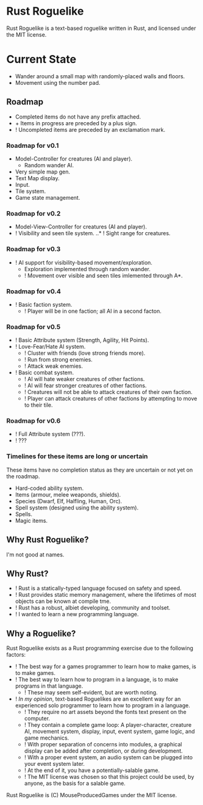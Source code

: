 # Rust Roguelike

Rust Roguelike is a text-based roguelike written in Rust, and licensed under the MIT license.

# Current State

* Wander around a small map with randomly-placed walls and floors.
* Movement using the number pad.

## Roadmap

* Completed items do not have any prefix attached.
* \+ Items in progress are preceded by a plus sign.
* ! Uncompleted items are preceded by an exclamation mark.

### Roadmap for v0.1

* Model-Controller for creatures (AI and player).
  * Random wander AI.
* Very simple map gen.
* Text Map display.
* Input.
* Tile system.
* Game state management.

### Roadmap for v0.2

* Model-View-Controller for creatures (AI and player).
* ! Visibility and seen tile system.
..* ! Sight range for creatures.

### Roadmap for v0.3

* ! AI support for visibility-based movement/exploration.
  * Exploration implemented through random wander.
  * ! Movement over visible and seen tiles imlemented through A*.

### Roadmap for v0.4

* ! Basic faction system.
  * ! Player will be in one faction; all AI in a second facton.

### Roadmap for v0.5

* ! Basic Attribute system (Strength, Agility, Hit Points).
* ! Love-Fear/Hate AI system.
  * ! Cluster with friends (love strong friends more).
  * ! Run from strong enemies.
  * ! Attack weak enemies.
* ! Basic combat system.
  * ! AI will hate weaker creatures of other factions.
  * ! AI will fear stronger creatures of other factions.
  * ! Creatures will not be able to attack creatures of their own faction.
  * ! Player can attack creatures of other factions by attempting to move to their tile.

### Roadmap for v0.6

* ! Full Attribute system (???).
* ! ???

### Timelines for these items are long or uncertain

These items have no completion status as they are uncertain or not yet on the roadmap.

* Hard-coded ability system.
* Items (armour, melee weaponds, shields).
* Species (Dwarf, Elf, Halfling, Human, Orc).
* Spell system (designed using the ability system).
* Spells.
* Magic items.

## Why Rust Roguelike?

I'm not good at names.

## Why Rust?

* ! Rust is a statically-typed language focused on safety and speed.
* ! Rust provides static memory management, where the lifetimes of most objects can be known at compile tme.
* ! Rust has a robust, albiet developing, community and toolset.
* ! I wanted to learn a new programming language.

## Why a Roguelike?

Rust Roguelike exists as a Rust programming exercise due to the following factors:

* ! The best way for a games programmer to learn how to make games, is to make games.
* ! The best way to learn how to program in a language, is to make programs in that language.
  * ! These may seem self-evident, but are worth noting.
* ! *In my opinion*, text-based Roguelikes are an excellent way for an experienced solo programmer to learn how to program in a language.
  * ! They require no art assets beyond the fonts text present on the computer.
  * ! They contain a complete game loop: A player-character, creature AI, movement system, display, input, event system, game logic, and game mechanics.
  * ! With proper separation of concerns into modules, a graphical display can be added after completion, or during development.
  * ! With a proper event system, an audio system can be plugged into your event system later.
  * ! At the end of it, you have a potentially-salable game.
  * ! The MIT license was chosen so that this project could be used, by anyone, as the basis for a salable game.

Rust Roguelike is (C) MouseProducedGames under the MIT license.